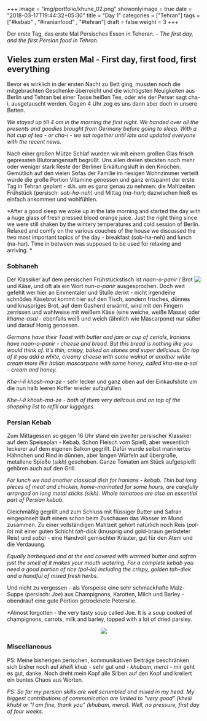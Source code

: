 +++
image = "img/portfolio/khune_02.png"
showonlyimage = true
date = "2018-03-17T19:44:32+05:30"
title = "Day 1"
categories = ["Tehran"]
tags = ["#kebab" , "#iranianfood" , "#tehran"]
draft = false
weight = 3
+++

Der erste Tag, das erste Mal Persisches Essen in Teheran. - *The first day, and the first Persian food in Tehran.*
<!--more-->

## Vieles zum ersten Mal - First day, first food, first everything

Bevor es wirklich in der ersten Nacht zu Bett ging, mussten noch die mitgebrachten Geschenke überreicht und die wichtigsten Neuigkeiten aus Berlin und Tehran bei einer Tasse heißen Tee, oder wie der Perser sagt cha-i, ausgetauscht werden. Gegen 4 Uhr zog es uns dann aber doch in unsere Betten.

*We stayed up till 4 am in the morning the first night. We handed over all the presents and goodies brought from Germany before going to sleep.* 
*With a hot cup of tea - or cha-i - we sat together until late and updated everyone with the recent news.*

Nach einer großen Mütze Schlaf wurden wir mit einem großen Glas frisch gepressten Blutorangensaft begrüßt. Uns allen dreien steckten noch mehr oder weniger stark Reste der Berliner Erkältungsluft in den Knochen. Gemütlich auf den vielen Sofas der Familie im riesigen Wohnzimmer verteilt wurde die große Portion Vitamine genossen und ganz entspannt der erste Tag in Tehran geplant - d.h. um es ganz genau zu nehmen: die Mahlzeiten Frühstück (persisch: *sob-ha-neh*) und Mittag (*na-har*); dazwischen hieß es einfach ankommen und wohlfühlen. 

*After a good sleep we woke up in the late morning and started the day with a huge glass of fresh pressed blood orange juice. Just the right thing since we were still shaken by the wintery temperatures and cold session of Berlin. Relaxed and comfy on the various couches of the house we discussed the two most important topics of the day - breakfast (sob-ha-neh) and lunch (na-har). Time in between was supposed to be used for relaxing and arriving. *

### Sobhaneh
<img align = "right" src="/img/portfolio/bread.png">

Der Klassiker auf dem persischen Frühstückstisch ist *naan-o-panir* / Brot und Käse, und oft als ein Wort *nun-o-panir* ausgesprochen. Doch weit gefehlt wer hier an Emmentaler und Stulle denkt - nicht irgendeine schnödes Käsebrot kommt hier auf den Tisch, sondern frisches, dünnes und knuspriges Brot, auf dem Gasherd erwärmt, wird mit den Fingern zerrissen und wahlweise mit weißem Käse (eine weiche, weiße Masse) oder *khame-asal* - ebenfalls weiß und weich (ähnlich wie Mascarpone) nur süßer und darauf Honig genossen. 
 
*Germans have their Toast with butter and jam or cup of cerials, Iranians have naan-o-panir - cheese and bread. But this bread is nothing like you would think of. It's thin, crispy, baked on stones and super delicious. On top of it you add a white, creamy cheese with some walnut or another white cream more like Italian mascarpone with some honey, called kha-me a-sal - cream and honey.*

 *Khe-i-li khosh-ma-ze* -  sehr lecker und ganz oben auf der Einkaufsliste um die nun halb leeren Koffer wieder aufzufüllen. 
 
*Khe-i-li khosh-ma-ze - both of them very delicous and on top of the shopping list to refill our luggages.*
 

### Persian Kebab

Zum Mittagessen so gegen 16 Uhr stand ein zweiter persischer Klassiker auf dem Speiseplan - Kebab. Schon Fleisch vom Spieß, aber wesentlich leckerer auf dem eigenen Balkon gegrillt. Dafür wurde selbst mariniertes Hähnchen und Rind in dünnen, aber langen Würfeln auf übergroße, metallene Spieße (*sikh*) geschoben. Ganze Tomaten am Stück aufgespießt gehören auch auf den Grill. 

*For lunch we had another classical dish for Iranians - kebab. Thin but long pieces of meat and chicken, home-marinated for some hours, are carefully arranged on long metal sticks (sikh). Whole tomatoes are also an essential part of Persian kebab.*

Gleichmäßig gegrillt und zum Schluss mit flüssiger Butter und Safran eingepinselt läuft einem schon beim Zuschauen das Wasser im Mund zusammen. Zu einer vollständigen Mahlzeit gehört natürlich noch Reis (*pol-lo*) mit einer guten Schicht *tah-dick* (knusprig und gold-braun gerösteter Reis) und *sabzi* - eine Handvoll gemischter Kräuter, gut für den Atem und die Verdauung.

*Equally barbequed and at the end covered with warmed butter and safran just the smell of it makes your mouth watering. For a complete kebab you need a good portion of rice (pol-lo) including the crispy, golden tah-diek and a handful of mixed fresh herbs.*

Und nicht zu vergessen - als Vorspeise eine sehr schmackhafte Malz-Suppe (persisch: *Joe*) aus Champignons, Karotten, Milch und Barley - obendrauf eine gute Portion getrocknete Petersilie. 

*Almost forgotten - the very tasty soup called Joe. It is a soup cooked of champignons, carrots, milk and barley, topped with a lot of dried parsley.

<p align="center">
  <img src="/img/portfolio/kebab.png">
</p>


### Miscellaneous
PS: Meine bisherigen perischen, kommunikativen Beiträge beschränken sich bisher noch auf *kheili khub* - sehr gut und - *khubam, merci* - mir geht es gut, danke. Noch dreht mein Kopf alle Silben auf den Kopf und kreiiert ein buntes Chaos aus Worten.

*PS: So far my persian skills are well scrumbled and mixed in my head. My biggest contributions of communication are limited to "very good" (kheili khub) or "I am fine, thank you" (khubam, merci). Well, no pressure, first day of four weeks.*
